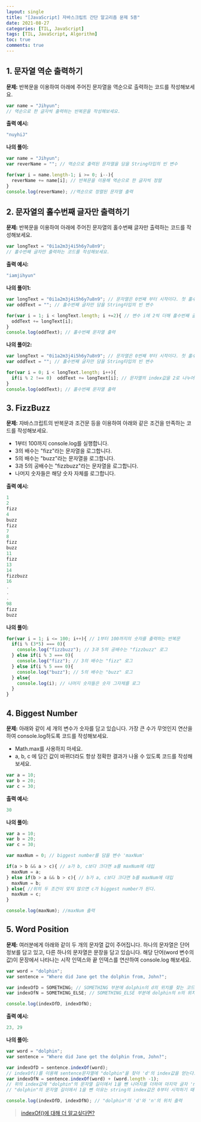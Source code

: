 ```yaml
---
layout: single
title: "[JavaScript] 자바스크립트 간단 알고리즘 문제 5종"
date: 2021-08-27
categories: [TIL, JavaScript]
tags: [TIL, JavaScript, Algorithm]
toc: true
comments: true
---
```


## 1. 문자열 역순 출력하기
**문제:** 반복문을 이용하여 아래에 주어진 문자열을 역순으로 출력하는 코드를 작성해보세요. 
```javascript
var name = "Jihyun";
// 역순으로 한 글자씩 출력하는 반복문을 작성해보세요. 
```

**출력 예시:**
```javascript
"nuyhiJ"
```

**나의 풀이:**
```javascript
var name = "Jihyun";
var reverName = ""; // 역순으로 출력된 문자열을 담을 String타입의 빈 변수

for(var i = name.length-1; i >= 0; i--){
  reverName += name[i]; // 반복문을 이용해 역순으로 한 글자씩 정렬
}
console.log(reverName); //역순으로 정렬된 문자열 출력
```


## 2. 문자열의 홀수번째 글자만 출력하기
**문제:** 반복문을 이용하여 아래에 주어진 문자열의 홀수번째 글자만 출력하는 코드를 작성해보세요. 
```javascript
var longText = "0i1a2m3j4i5h6y7u8n9";
// 홀수번째 글자만 출력하는 코드를 작성해보세요.
```

**출력 예시:**
```javascript
"iamjihyun"
```

**나의 풀이1:**
```javascript
var longText = "0i1a2m3j4i5h6y7u8n9"; // 문자열은 0번째 부터 시작이다. 첫 홀수번째 글자는 'i'가 된다.
var oddText = ""; // 홀수번째 글자만 담을 String타입의 빈 변수

for(var i = 1; i < longText.length; i +=2){ // 변수 i에 2씩 더해 홀수번째 글자를 담는다.
  oddText += longText[i];  
}
console.log(oddText); // 홀수번째 문자열 출력
```
**나의 풀이2:**
```javascript
var longText = "0i1a2m3j4i5h6y7u8n9"; // 문자열은 0번째 부터 시작이다. 첫 홀수번째 글자는 'i'가 된다.
var oddText = ""; // 홀수번째 글자만 담을 String타입의 빈 변수

for(var i = 0; i < longText.length; i++){ 
  if(i % 2 !== 0)  oddText += longText[i]; // 문자열의 index값을 2로 나누어 0으로 떨어지지 않으면 홀수번째 글자로 판단한다.
}
console.log(oddText); // 홀수번째 문자열 출력
```


## 3. FizzBuzz
**문제:** 자바스크립트의 반복문과 조건문 등을 이용하여 아래와 같은 조건을 만족하는 코드를 작성해보세요. 
- 1부터 100까지 console.log를 실행합니다.
- 3의 배수는 "fizz"라는 문자열을 로그합니다.
- 5의 배수는 "buzz"라는 문자열을 로그합니다.
- 3과 5의 공배수는 "fizzbuzz"라는 문자열을 로그합니다.
- 나머지 숫자들은 해당 숫자 자체를 로그합니다.

**출력 예시:**
```javascript
1
2
fizz
4
buzz
fizz
7
8
fizz
buzz
11
fizz
13
14
fizzbuzz
16
.
.
.
98
fizz
buzz
```

**나의 풀이:**
```javascript
for(var i = 1; i <= 100; i++){ // 1부터 100까지의 숫자를 출력하는 반복문
  if(i % (3*5) === 0){
    console.log("fizzbuzz"); // 3과 5의 공배수는 "fizzbuzz" 로그
  } else if(i % 3 === 0){
    console.log("fizz"); // 3의 배수는 "fizz" 로그
  } else if(i % 5 === 0){
    console.log("buzz"); // 5의 배수는 "buzz" 로그
  } else{
    console.log(i); // 나머지 숫자들은 숫자 그자체를 로그
  }
}
```


## 4. Biggest Number 
**문제:** 아래와 같이 세 개의 변수가 숫자를 담고 있습니다. 가장 큰 수가 무엇인지 연산을 하여 console.log하도록 코드를 작성해보세요.
- Math.max를 사용하지 마세요.
- a, b, c 에 담긴 값이 바뀌더라도 항상 정확한 결과가 나올 수 있도록 코드를 작성해보세요.  

```javascript
var a = 10;
var b = 20;
var c = 30;
```

**출력 예시:**
```javascript
30
```

**나의 풀이:**
```javascript
var a = 10;
var b = 20;
var c = 30;

var maxNum = 0; // biggest number를 담을 변수 'maxNum'

if(a > b && a > c){ // a가 b, c보다 크다면 a를 maxNum에 대입
  maxNum = a;
} else if(b > a && b > c){ // b가 a, c보다 크다면 b를 maxNum에 대입
  maxNum = b;
} else{ //위의 두 조건이 맞지 않으면 c가 biggest number가 된다.
  maxNum = c;
}

console.log(maxNum); //maxNum 출력
```


## 5. Word Position
**문제:** 여러분에게 아래와 같이 두 개의 문자열 값이 주어집니다. 
하나의 문자열은 단어 정보를 담고 있고, 다른 하나의 문자열은 문장을 담고 있습니다. 
해당 단어(word 변수의 값)이 문장에서 나타나는 시작 인덱스와 끝 인덱스를 연산하여 console.log 해보세요.  
```javascript
var word = "dolphin";
var sentence = "Where did Jane get the dolphin from, John?";

var indexOfD = SOMETHING; // SOMETHING 부분에 dolphin의 d의 위치를 찾는 코드를 작성해보세요.
var indexOfN = SOMETHING_ELSE; // SOMETHING_ELSE 부분에 dolphin의 n의 위치를 찾는 코드를 작성해보세요.

console.log(indexOfD, indexOfN);
```

**출력 예시:**
```javascript
23, 29
```

**나의 풀이:**
```javascript
var word = "dolphin";
var sentence = "Where did Jane get the dolphin from, John?";

var indexOfD = sentence.indexOf(word); 
// indexOf()를 이용해 sentence문자열에 "dolphin"을 찾아 'd'의 index값을 얻는다. 
var indexOfN = sentence.indexOf(word) + (word.length -1); 
// 위의 index값에 "dolphin"의 문자열 길이에서 1을 뺀 나머지를 더하여 마지막 글자 'n'의 index값을 얻는다.
// "dolphin"의 문자열 길이에서 1을 뺀 이유는 string의 index값은 0부터 시작하기 때문이다.

console.log(indexOfD, indexOfN); // "dolphin"의 'd'와 'n'의 위치 출력
```
> [indexOf()에 대해 더 알고싶다면?](https://jihyungong.github.io/til/javascript/(2)indexOfvsSearch/) 
